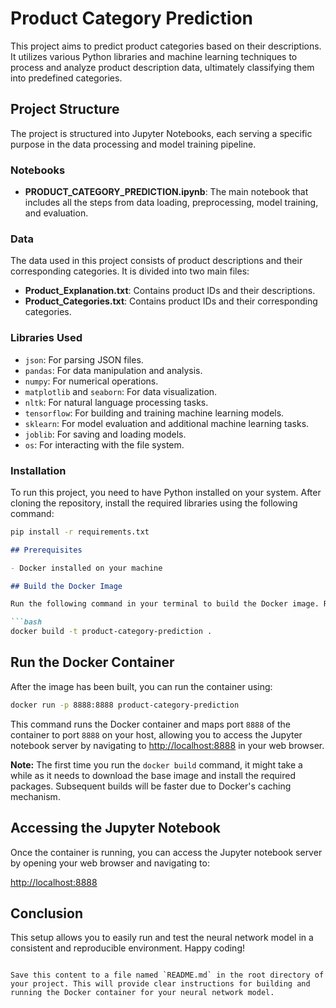 # Product Category Prediction

This project aims to predict product categories based on their descriptions. It utilizes various Python libraries and machine learning techniques to process and analyze product description data, ultimately classifying them into predefined categories.

## Project Structure

The project is structured into Jupyter Notebooks, each serving a specific purpose in the data processing and model training pipeline.

### Notebooks

- **PRODUCT_CATEGORY_PREDICTION.ipynb**: The main notebook that includes all the steps from data loading, preprocessing, model training, and evaluation.

### Data

The data used in this project consists of product descriptions and their corresponding categories. It is divided into two main files:

- **Product_Explanation.txt**: Contains product IDs and their descriptions.
- **Product_Categories.txt**: Contains product IDs and their corresponding categories.

### Libraries Used

- `json`: For parsing JSON files.
- `pandas`: For data manipulation and analysis.
- `numpy`: For numerical operations.
- `matplotlib` and `seaborn`: For data visualization.
- `nltk`: For natural language processing tasks.
- `tensorflow`: For building and training machine learning models.
- `sklearn`: For model evaluation and additional machine learning tasks.
- `joblib`: For saving and loading models.
- `os`: For interacting with the file system.

### Installation

To run this project, you need to have Python installed on your system. After cloning the repository, install the required libraries using the following command:

```bash
pip install -r requirements.txt
```

```markdown
## Prerequisites

- Docker installed on your machine

## Build the Docker Image

Run the following command in your terminal to build the Docker image. Replace `product-category-prediction` with your desired image name:

```bash
docker build -t product-category-prediction .
```

## Run the Docker Container

After the image has been built, you can run the container using:

```bash
docker run -p 8888:8888 product-category-prediction
```

This command runs the Docker container and maps port `8888` of the container to port `8888` on your host, allowing you to access the Jupyter notebook server by navigating to [http://localhost:8888](http://localhost:8888) in your web browser.

**Note:** The first time you run the `docker build` command, it might take a while as it needs to download the base image and install the required packages. Subsequent builds will be faster due to Docker's caching mechanism.

## Accessing the Jupyter Notebook

Once the container is running, you can access the Jupyter notebook server by opening your web browser and navigating to:

[http://localhost:8888](http://localhost:8888)

## Conclusion

This setup allows you to easily run and test the neural network model in a consistent and reproducible environment. Happy coding!
```

Save this content to a file named `README.md` in the root directory of your project. This will provide clear instructions for building and running the Docker container for your neural network model.